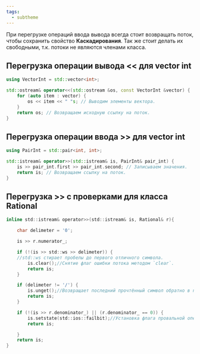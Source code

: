 ```yaml
---
tags:
  - subtheme
---
```

При перегрузке операций ввода вывода всегда стоит возвращать поток, чтобы сохранить свойство **Каскадирования**. Так же стоит делать их свободными, т.к. потоки не являются членами класса.
## Перегрузка операции вывода << для vector int
~~~C++
using VectorInt = std::vector<int>;

std::ostream& operator<<(std::ostream &os, const VectorInt &vector) {
    for (auto item : vector) {
        os << item << " "s; // Выводим элементы вектора.
    }
    return os; // Возвращаем исходную ссылку на поток.
}
~~~
## Перегрузка операции ввода >> для vector int
```C++
using PairInt = std::pair<int, int>;

std::istream& operator>>(std::istream& is, PairInt& pair_int) {
    is >> pair_int.first >> pair_int.second; // Записываем значения.
    return is; // Возвращаем ссылку на поток.
}
```
## Перегрузка >> с проверками для класса Rational
```C
inline std::istream& operator>>(std::istream& is, Rational& r){

	char delimeter = '0';

	is >> r.numerator_;

	if (!(is >> std::ws >> delimeter)) {
	//std::ws стирает пробелы до первого отличного символа.
		is.clear();//Снятие флаг ошибки потока методом `clear`.
		return is;
	}

	if (delimeter != '/') {
		is.unget();//Возвращает последний прочтённый символ обратно в поток.
		return is;
	}

	if (!(is >> r.denominator_) || (r.denominator_ == 0)) {
		is.setstate(std::ios::failbit);//Установка флага провальной операции.
		return is;

	}
	return is;
}
```